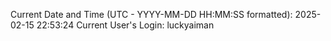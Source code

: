 Current Date and Time (UTC - YYYY-MM-DD HH:MM:SS formatted): 2025-02-15 22:53:24
Current User's Login: luckyaiman
